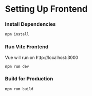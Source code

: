 # Setting Up Frontend

### Install Dependencies

```bash
npm install
```

### Run Vite Frontend

Vue will run on http://localhost:3000

```bash
npm run dev
```

### Build for Production

```bash
npm run build
```


